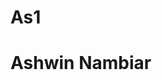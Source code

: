 # As1
<Doctype html>
  <html>
  <head>
    <title> My Project </title>
    </head>
    <body>
      <h1> Ashwin Nambiar </h1>
    </body>
  </html>
